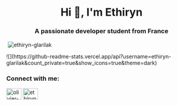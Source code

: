 <h1 align="center">Hi 👋, I'm Ethiryn</h1>
<h3 align="center">A passionate developer student from France</h3>
<p>&nbsp;<img align="center" src="https://github-readme-stats.vercel.app/api?username=ethiryn-glarilak&show_icons=true&theme=dark&locale=fr" alt="ethiryn-glarilak" /></p>
![](https://github-readme-stats.vercel.app/api?username=ethiryn-glarilak&count_private=true&show_icons=true&theme=dark)

<h3 align="left">Connect with me:</h3>
<p align="left">
<a href="https://linkedin.com/in/olivier-coquet-epita" target="blank"><img align="center" src="https://raw.githubusercontent.com/rahuldkjain/github-profile-readme-generator/master/src/images/icons/Social/linked-in-alt.svg" alt="olivier-coquet-epita" height="30" width="40" /></a>
<a href="https://www.youtube.com/channel/UC9k4G9-oCi_U2CaykbdnK-A" target="blank"><img align="center" src="https://raw.githubusercontent.com/rahuldkjain/github-profile-readme-generator/master/src/images/icons/Social/youtube.svg" alt="ethiryn glarilak" height="30" width="40" /></a>
</p>
